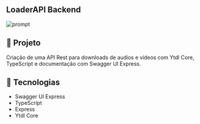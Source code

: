 ## LoaderAPI Backend 

![prompt](https://i.imgur.com/0qSM2Fc.png)

## 🚀 Projeto

Criação de uma API Rest para downloads de audios e vídeos com Ytdl Core, TypeScript e documentação com Swagger UI Express.

## 🔧 Tecnologias

-   Swagger UI Express
-   TypeScript
-   Express
-   Ytdl Core
